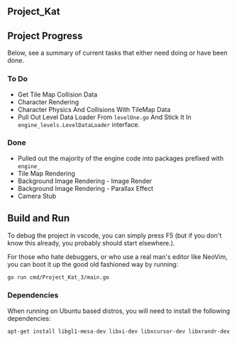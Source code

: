## Project_Kat

## Project Progress

Below, see a summary of current tasks that either need doing or have been done.

### To Do
- Get Tile Map Collision Data
- Character Rendering
- Character Physics And Collisions With TileMap Data
- Pull Out Level Data Loader From `levelOne.go` And Stick It In `engine_levels.LevelDataLoader` interface.

### Done
- Pulled out the majority of the engine code into packages prefixed with `engine_`
- Tile Map Rendering
- Background Image Rendering - Image Render
- Background Image Rendering - Parallax Effect
- Camera Stub

## Build and Run
To debug the project in vscode, you can simply press F5 (but if you don't know this already, you probably should start elsewhere.).

For those who hate debuggers, or who use a real man's editor like NeoVim, you can boot it up the good old fashioned way by running:

```bash
go run cmd/Project_Kat_3/main.go
```

### Dependencies

When running on Ubuntu based distros, you will need to install the following dependencies:

```bash
apt-get install libgl1-mesa-dev libxi-dev libxcursor-dev libxrandr-dev libxinerama-dev libwayland-dev libxkbcommon-dev
```
